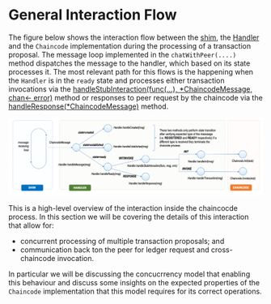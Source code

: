 # General Interaction Flow

The figure below shows the interaction flow between the [shim](../components/shim.md), the [Handler](../components/handler.md) and the `Chaincode` implementation during the processing of a transaction proposal. The message loop implemented in the `chatWithPeer(....)` method dispatches the message to the handler, which based on its state processes it. The most relevant path for this flows is the happening when the `Handler` is in the `ready` state and processes either transaction invocations via the [handleStubInteraction(func(...), *ChaincodeMessage, chan<- error)](https://github.com/hyperledger/fabric-chaincode-go/blob/master/shim/handler.go#L158) method or responses to peer request by the chaincode via the [handleResponse(*ChaincodeMessage)](https://github.com/hyperledger/fabric-chaincode-go/blob/master/shim/handler.go#L115) method.

![High-Level Interaction Flow](../../../images/interaction-flow.png)

This is a high-level overview of the interaction inside the chaincocde process. In this section we will be covering the details of this interaction that allow for:

- concurrent processing of multiple transaction proposals; and
- communication back ton the peer for ledger request and cross-chaincode invocation.

In particular we will be discussing the concucrrency model that enabling this behaviour and discuss some insights on the expected properties of the `Chaincode` implementation that this model requires for its correct operations.
